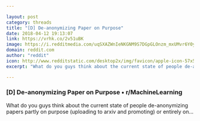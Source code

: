```yaml
---

layout: post
category: threads
title: "[D] De-anonymizing Paper on Purpose"
date: 2018-04-12 19:13:07
link: https://vrhk.co/2v51uBK
image: https://i.redditmedia.com/uqSXAZWnIeNKGNM9S7DGpGLOnzm_mxUMvr6Y0yks4jY.jpg?w=320&s=8d3e77c7b010692868ed2d877c2fe24c
domain: reddit.com
author: "reddit"
icon: http://www.redditstatic.com/desktop2x/img/favicon/apple-icon-57x57.png
excerpt: "What do you guys think about the current state of people de-anonymizing papers partly on purpose (uploading to arxiv and promoting) or entirely on..."

---
```


### [D] De-anonymizing Paper on Purpose • r/MachineLearning

What do you guys think about the current state of people de-anonymizing papers partly on purpose (uploading to arxiv and promoting) or entirely on...